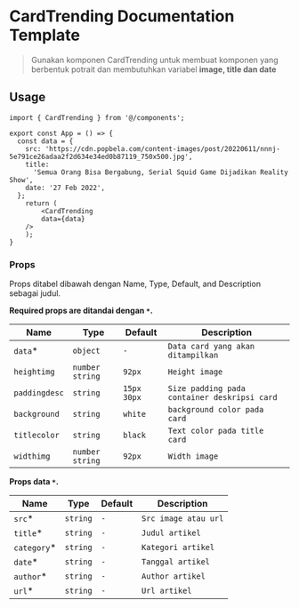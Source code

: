 # CardTrending Documentation Template

> Gunakan komponen CardTrending untuk membuat komponen yang berbentuk potrait dan membutuhkan variabel **image,  title dan date**

## Usage

```tsx
import { CardTrending } from '@/components';

export const App = () => {
  const data = {
    src: 'https://cdn.popbela.com/content-images/post/20220611/nnnj-5e791ce26adaa2f2d634e34ed0b87119_750x500.jpg',
    title:
      'Semua Orang Bisa Bergabung, Serial Squid Game Dijadikan Reality Show',
    date: '27 Feb 2022',
  };
	return (
		<CardTrending
        data={data}
    />
	);
}
```

### Props

Props ditabel dibawah dengan Name, Type, Default, and Description sebagai judul.

**Required props are ditandai dengan `*`.**

| Name         | Type            | Default        | Description                                          |
| ------------ | --------------- | -------------- | --------------------------------------------------   |
| `data`\*     | `object`        |   `-`          | `Data card yang akan ditampilkan` 									 |
| `heightimg`  | `number` `string`        | `92px`        | `Height image`                                       |
| `paddingdesc`    | `string`        |  `15px 30px`   | `Size padding pada container deskripsi card`         |
| `background` | `string`        |   `white`      | `background color pada card`                         |
| `titlecolor` | `string`        |   `black`      | `Text color pada title card`                         |
| `widthimg` | `number` `string`        |   `92px`      | `Width image`                         |

**Props data `*`.**

| Name         | Type            | Default        | Description                                        |
| ------------ | --------------- | -------------- | -------------------------------------------------- |
| `src`\*      | `string`        |   `-`          | `Src image atau url`					                     |
| `title`\*    | `string`        | `-`            | `Judul artikel`                                    |
| `category`\* | `string`        |  `-`           | `Kategori artikel`                                 |
| `date`\*     | `string`        |   `-`          | `Tanggal artikel`                                  |
| `author`\*   | `string`        |   `-`          | `Author artikel`                                   |
| `url`\*      | `string`        |   `-`          | `Url artikel`                                   |